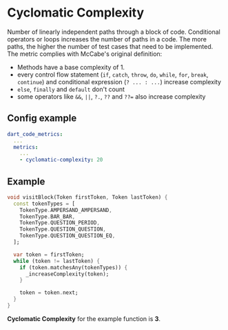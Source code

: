 # Cyclomatic Complexity

Number of linearly independent paths through a block of code. Conditional operators or loops increases the number of paths in a code. The more paths, the higher the number of test cases that need to be implemented. The metric complies with McCabe's original definition:

- Methods have a base complexity of 1.
- every control flow statement (`if`, `catch`, `throw`, `do`, `while`, `for`, `break`, `continue`) and conditional expression (`? ... : ...`) increase complexity
- `else`, `finally` and `default` don't count
- some operators like `&&`, `||`, `?.`, `??` and `??=` also increase complexity

## Config example

```yaml
dart_code_metrics:
  ...
  metrics:
    ...
    - cyclomatic-complexity: 20
```

## Example

```dart
void visitBlock(Token firstToken, Token lastToken) {
  const tokenTypes = [
    TokenType.AMPERSAND_AMPERSAND,
    TokenType.BAR_BAR,
    TokenType.QUESTION_PERIOD,
    TokenType.QUESTION_QUESTION,
    TokenType.QUESTION_QUESTION_EQ,
  ];

  var token = firstToken;
  while (token != lastToken) {
    if (token.matchesAny(tokenTypes)) {
      _increaseComplexity(token);
    }

    token = token.next;
  }
}
```

**Cyclomatic Complexity** for the example function is **3**.
